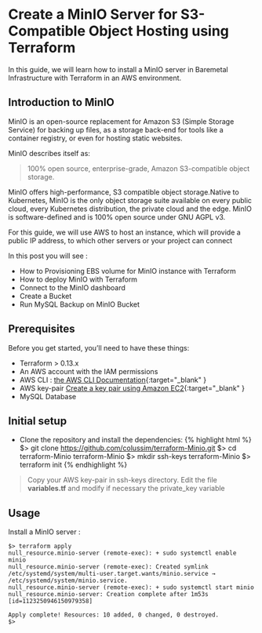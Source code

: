 # Create a MinIO Server for S3-Compatible Object Hosting using Terraform

In this guide, we will learn how to install a MinIO server in Baremetal Infrastructure with Terraform in an AWS environment.

## Introduction to MinIO

MinIO is an open-source replacement for Amazon S3 (Simple Storage Service) for backing up files, as a storage back-end for tools like a container registry, or even for hosting static websites.

MinIO describes itself as:

>  100% open source, enterprise-grade, Amazon S3-compatible object storage.

MinIO offers high-performance, S3 compatible object storage.Native to Kubernetes, MinIO is the only object storage suite available on every public cloud, every Kubernetes distribution, the private cloud and the edge. MinIO is software-defined and is 100% open source under GNU AGPL v3.

For this guide, we will use AWS to host an instance, which will provide a public IP address, to which other servers or your project can connect

In this post you will see :
- How to Provisioning EBS volume for MinIO instance with Terraform
- How to deploy MinIO with Terraform
- Connect to the MinIO dashboard
- Create a Bucket
- Run MySQL Backup on MinIO Bucket

## Prerequisites

Before you get started, you’ll need to have these things:
* Terraform > 0.13.x
* An AWS account with the IAM permissions
* AWS CLI : [the AWS CLI Documentation](https://github.com/aws/aws-cli/tree/v2){:target="_blank" }
* AWS key-pair [Create a key pair using Amazon EC2](https://docs.aws.amazon.com/AWSEC2/latest/UserGuide/ec2-key-pairs.html){:target="_blank" }
* MySQL Database

## Initial setup

- Clone the repository and install the dependencies:
{% highlight html %}
$> git clone https://github.com/colussim/terraform-Minio.git
$> cd terraform-Minio
terraform-Minio $> mkdir ssh-keys
terraform-Minio $>  terraform init
{% endhighlight %}

> Copy your AWS key-pair in ssh-keys directory.
> Edit the file **variables.tf** and modify if necessary the private_key variable

## Usage

Install a MinIO server :

```
$> terraform apply
null_resource.minio-server (remote-exec): + sudo systemctl enable minio
null_resource.minio-server (remote-exec): Created symlink /etc/systemd/system/multi-user.target.wants/minio.service → /etc/systemd/system/minio.service.
null_resource.minio-server (remote-exec): + sudo systemctl start minio
null_resource.minio-server: Creation complete after 1m53s [id=1123250946150979358]

Apply complete! Resources: 10 added, 0 changed, 0 destroyed.
$>
```
